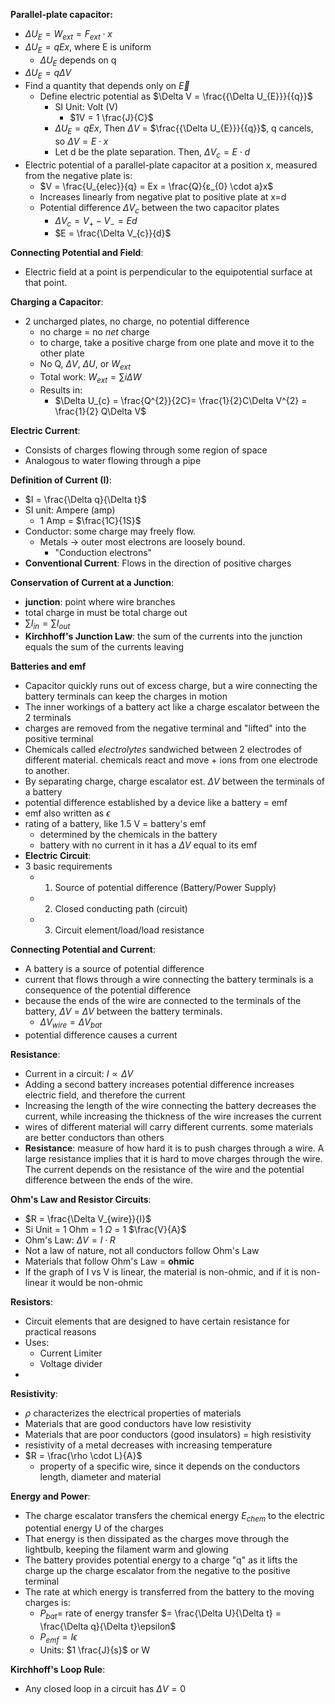**Parallel-plate capacitor:** 
- $\Delta U_{E} = W_{ext} = F_{ext} \cdot x$
- $\Delta U_{E} = qEx$, where E is uniform
	- $\Delta U_{E}$ depends on q
- $\Delta U_{E} = q\Delta V$ 
- Find a quantity that depends only on $\overrightarrow{E}$
	- Define electric potential as $\Delta V = \frac{{\Delta U_{E}}}{{q}}$
		- SI Unit: Volt (V)
			- $1V = 1 \frac{J}{C}$
		- $\Delta U_{E} = qEx$, Then $\Delta V$ = $\frac{{\Delta U_{E}}}{{q}}$, q cancels, so $\Delta V = E \cdot x$
		- Let d be the plate separation. Then, $\Delta V_{c} = E \cdot d$
- Electric potential of a parallel-plate capacitor at a position x, measured from the negative plate is:
	- $V = \frac{U_{elec}}{q} = Ex = \frac{Q}{ε_{0} \cdot a}x$ 
	- Increases linearly from negative plat to positive plate at x=d
	- Potential difference $\Delta V_{c}$ between the two capacitor plates
		- $\Delta V_{c} = V_{+} - V_{-} = Ed$ 
		- $E = \frac{\Delta V_{c}}{d}$

**Connecting Potential and Field**:
- Electric field at a point is perpendicular to the equipotential surface at that point.

**Charging a Capacitor**: 
- 2 uncharged plates, no charge, no potential difference
	- no charge = no *net* charge
	- to charge, take a positive charge from one plate and move it to the other plate
	- No Q, $\Delta V$, $\Delta U$, or $W_{ext}$
	- Total work: $W_{ext}= \sum{i} \Delta W$ 
	- Results in: 
		- $\Delta U_{c} = \frac{Q^{2}}{2C}= \frac{1}{2}C\Delta V^{2} = \frac{1}{2} Q\Delta V$

**Electric Current**: 
- Consists of charges flowing through some region of space
- Analogous to water flowing through a pipe

**Definition of Current (I)**:
- $I = \frac{\Delta q}{\Delta t}$
- SI unit: Ampere (amp)
	- 1 Amp = $\frac{1C}{1S}$
- Conductor: some charge may freely flow.
	- Metals -> outer most electrons are loosely bound.
		- "Conduction electrons"
- **Conventional Current**: Flows in the direction of positive charges

**Conservation of Current at a Junction**:
- **junction**: point where wire branches
- total charge in must be total charge out
- $\sum I_{in} = \sum I_{out}$
- **Kirchhoff's Junction Law**: the sum of the currents into the junction equals the sum of the currents leaving

**Batteries and emf**
- Capacitor quickly runs out of excess charge, but a wire connecting the battery terminals can keep the charges in motion
- The inner workings of a battery act like a charge escalator between the 2 terminals
- charges are removed from the negative terminal and "lifted" into the positive terminal
- Chemicals called *electrolytes* sandwiched between 2 electrodes of different material. chemicals react and move + ions from one electrode to another. 
- By separating charge, charge escalator est. $\Delta V$ between the terminals of a battery
- potential difference established by a device like a battery = emf
- emf also written as $\epsilon$
- rating of a battery, like 1.5 V = battery's emf
	- determined by the chemicals in the battery
	- battery with no current in it has a $\Delta V$ equal to its emf
- **Electric Circuit**: 
- 3 basic requirements
	- 1. Source of potential difference (Battery/Power Supply)
	- 2. Closed conducting path (circuit)
	- 3. Circuit element/load/load resistance

**Connecting Potential and Current**:
- A battery is a source of potential difference
- current that flows through a wire connecting the battery terminals is a consequence of the potential difference
- because the ends of the wire are connected to the terminals of the battery, $\Delta V$ = $\Delta V$ between the battery terminals. 
	- $\Delta V_{wire} = \Delta V_{bat}$
- potential difference causes a current

**Resistance**:
- Current in a circuit: $I \propto \Delta V$
- Adding a second battery increases potential difference increases electric field, and therefore the current
- Increasing the length of the wire connecting the battery decreases the current, while increasing the thickness of the wire increases the current
- wires of different material will carry different currents. some materials are better conductors than others
- **Resistance**: measure of how hard it is to push charges through a wire. A large resistance implies that it is hard to move charges through the wire. The current depends on the resistance of the wire and the potential difference between the ends of the wire.

**Ohm's Law and Resistor Circuits**:
- $R = \frac{\Delta V_{wire}}{I}$
- Si Unit = 1 Ohm = 1 $\Omega$ = 1 $\frac{V}{A}$  
- Ohm's Law: $\Delta V = I \cdot R$ 
- Not a law of nature, not all conductors follow Ohm's Law
- Materials that follow Ohm's Law = **ohmic**
- If the graph of I vs V is linear, the material is non-ohmic, and if it is non-linear it would be non-ohmic

**Resistors**:
- Circuit elements that are designed to have certain resistance for practical reasons
- Uses:
	- Current Limiter
	- Voltage divider
- 
**Resistivity**:
- $\rho$ characterizes the electrical properties of materials
- Materials that are good conductors have low resistivity
- Materials that are poor conductors (good insulators) = high resistivity
- resistivity of a metal decreases with increasing temperature
- $R = \frac{\rho \cdot L}{A}$ 
	- property of a specific wire, since it depends on the conductors length, diameter and material

 **Energy and Power**:
 - The charge escalator transfers the chemical energy $E_{chem}$ to the electric potential energy U of the charges
 - That energy is then dissipated as the charges move through the lightbulb, keeping the filament warm and glowing
 - The battery provides potential energy to a charge "q" as it lifts the charge up the charge escalator from the negative to the positive terminal
 - The rate at which energy is transferred from the battery to the moving charges is:
	 - $P_{bat} =$ rate of energy transfer $= \frac{\Delta U}{\Delta t} = \frac{\Delta q}{\Delta t}\epsilon$
	 - $P_{emf} = I \epsilon$ 
	 - Units: $1 \frac{J}{s}$ or W

**Kirchhoff's Loop Rule**:
- Any closed loop in a circuit has $\Delta V = 0$